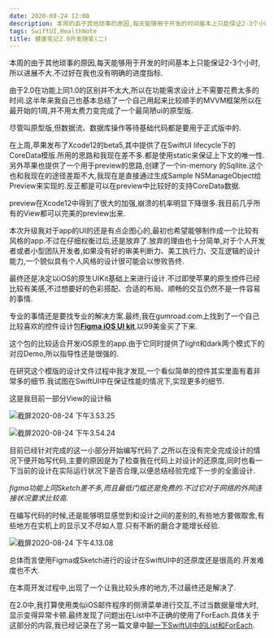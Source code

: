 ```yaml
---
date: 2020-08-24 12:00
description: 本周的由于其他琐事的原因,每天能够用于开发的时间基本上只能保证2-3个小时,所以进展不大.不过好在我也没有明确的进度指标.
tags: SwiftUI,HealthNote
title: 健康笔记2.0开发随笔(二)
---
```



本周的由于其他琐事的原因,每天能够用于开发的时间基本上只能保证2-3个小时,所以进展不大.不过好在我也没有明确的进度指标.

由于2.0在功能上同1.0的区别并不太大,所以在功能需求设计上不需要花费太多的时间.这半年来我自己也基本总结了一个自己用起来比较顺手的MVVM框架所以在最开始的1周,并不用太费力变完成了一个最简陋ui的原型版.

尽管叫原型版,但数据流、数据库操作等待基础代码都是要用于正式版中的.

在上周,苹果发布了Xcode12的beta5,其中提供了在SwiftUI lifecycle下的CoreData模版.所用的思路和我现在差不多.都是使用static来保证上下文的唯一性.另外苹果也提供了一个用于preview的思路,创建了一个in-memory 的Sqllite.这个也和我现在的途径差距不大,我现在是直接通过生成Sample NSManageObject给Preview来实现的.反正都是可以在preview中比较好的支持CoreData数据.

preview在Xcode12中得到了很大的加强,崩溃的机率明显下降很多.我目前几乎所有的View都可以完美的preview出来.

本次升级我对于app的UI的还是有点企图心的,最初也希望能够制作成一个比较有风格的app.不过在仔细权衡过后,还是放弃了.放弃的理由也十分简单,对于个人开发者或者小型团队开发者,如果没有好的审美判断力、美工执行力、交互逻辑的设计能力,一个貌似具有个人风格的设计很可能会以惨败告终.

最终还是决定以iOS的原生UIKit基础上来进行设计.不过即使苹果的原生控件已经比较有美感,不过想要好的色彩搭配、合适的布局、顺畅的交互仍然不是一件容易的事情.

专业的事情还是要找专业的解决方案.最终,我在gumroad.com上找到了一个自己比较喜欢的控件设计包[**Figma iOS UI kit**](https://gumroad.com/l/iostoolkit),以99美金买了下来.

这个包的比较适合开发iOS原生的app.由于它同时提供了light和dark两个模式下的对应Demo,所以指导性还是很强的.

在研究这个模版的设计文件过程中我才发现,一个看似简单的控件其实里面有着非常多的细节.我试图在SwiftUI中在保证性能的情况下,实现更多的细节.

这是我目前一部分View的设计稿

![截屏2020-08-24 下午3.53.25](https://cdn.fatbobman.com/healthnotes-develop-memo-2-1.jpg)

![截屏2020-08-24 下午3.54.24](https://cdn.fatbobman.com/healthnotes-develop-memo-2-2.jpg)

目前已经针对完成的这一小部分开始编写代码了.之所以在没有完全完成设计的情况下便开始写代码,主要的原因是为了检查我在代码上对设计的还原度,同时也看一下当前的设计在实际运行状况下是否合理,以便总结经验完成下一步的全面设计.

*figma功能上同Sketch差不多,而且最低门槛还是免费的.不过它对于网络的外网连接状况要求比较高.*

在编写代码的时候,还是能够明显感觉到和设计之间的差别的,有些地方要做取舍,有些地方在实机上的显示又不尽如人意.只有不断的磨合才能增长经验.

![截屏2020-08-24 下午4.13.08](https://cdn.fatbobman.com/healthnotes-develop-memo-2-3.jpg)

总体而言使用Figma或Sketch进行的设计在SwiftUI中的还原度还是很高的.开发难度也不大.

在本周开发过程中,出现了一个让我比较头疼的地方,不过最终还是解决了.

在2.0中,我打算使用类似iOS邮件程序的侧滑菜单进行交互,不过当数据量增大时,显示变得异常卡顿.最终发现了问题出在List中不正确的使用了ForEach.具体关于这部分的内容,我已经记录在了另一篇文章中[聊一下SwiftUI中的List和ForEach](/posts/swiftui-list-foreach/).
